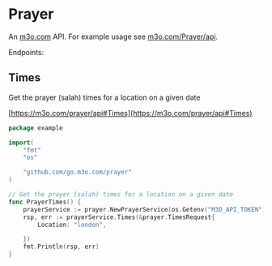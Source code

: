 # Prayer

An [m3o.com](https://m3o.com) API. For example usage see [m3o.com/Prayer/api](https://m3o.com/Prayer/api).

Endpoints:

## Times

Get the prayer (salah) times for a location on a given date


[https://m3o.com/prayer/api#Times](https://m3o.com/prayer/api#Times)

```go
package example

import(
	"fmt"
	"os"

	"github.com/go.m3o.com/prayer"
)

// Get the prayer (salah) times for a location on a given date
func PrayerTimes() {
	prayerService := prayer.NewPrayerService(os.Getenv("M3O_API_TOKEN"))
	rsp, err := prayerService.Times(&prayer.TimesRequest{
		Location: "london",

	})
	fmt.Println(rsp, err)
}
```
